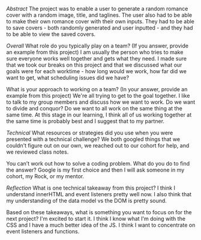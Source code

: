 *Abstract*
The project was to enable a user to generate a random romance cover with a random image, title, and taglines. The user also had to be able to make their own romance cover with their own inputs. They had to be able to save covers - both randomly generated and user inputted - and they had to be able to view the saved covers.

*Overall*
What role do you typically play on a team? (If you answer, provide an example from this project)
I am usually the person who tries to make sure everyone works well together and gets what they need. I made sure that we took our breaks on this project and that we discussed what our goals were for each worktime - how long would we work, how far did we want to get, what scheduling issues did we have?

What is your approach to working on a team? (In your answer, provide an example from this project)
We're all trying to get to the goal together. I like to talk to my group members and discuss how we want to work. Do we want to divide and conquor? Do we want to all work on the same thing at the same time. At this stage in our learning, I think all of us working together at the same time is probably best and I suggest that to my partner.


*Technical*
What resources or strategies did you use when you were presented with a technical challenge?
We both googled things that we couldn't figure out on our own, we reached out to our cohort for help, and we reviewed class notes. 

You can’t work out how to solve a coding problem. What do you do to find the answer?
Google is my first choice and then I will ask someone in my cohort, my Rock, or my mentor. 

*Reflection*
What is one technical takeaway from this project?
I think I understand innerHTML and event listeners pretty well now. I also think that my understanding of the data model vs the DOM is pretty sound. 

Based on these takeaways, what is something you want to focus on for the next project?
I'm excited to start it. I think I know what I'm doing with the CSS and I have a much better idea of the JS. I think I want to concentrate on event listeners and functions. 
